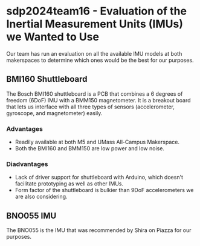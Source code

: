 # sdp2024team16 - Evaluation of the Inertial Measurement Units (IMUs) we Wanted to Use

Our team has run an evaluation on all the available IMU models at both makerspaces to determine which ones would be the best for our purposes.

## BMI160 Shuttleboard
The Bosch BMI160 shuttleboard is a PCB that combines a 6 degrees of freedom (6DoF) IMU with a BMM150 magnetometer. It is a breakout board that lets us interface with all three types of sensors (accelerometer, gyroscope, and magnetometer) easily. 

### Advantages
- Readily available at both M5 and UMass All-Campus Makerspace.
- Both the BMI160 and BMM150 are low power and low noise.
### Diadvantages
- Lack of driver support for shuttleboard with Arduino, which doesn't facilitate prototyping as well as other IMUs.
- Form factor of the shuttleboard is bulkier than 9DoF accelerometers we are also considering.

## BNO055 IMU
The BNO055 is the IMU that was recommended by Shira on Piazza for our purposes.

